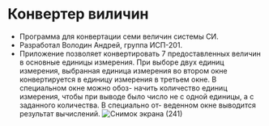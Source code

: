 #   Конвертер виличин
* Программа для конвертации семи величин системы СИ.
* Разработал Володин Андрей, группа ИСП-201.
* Приложение позволяет конвертировать 7 предоставленных величин в основные единицы измерения. При выборе двух единиц измерения,
  выбранная единица измерения во втором окне конвертируется в единицу измерения в третьем окне. В специальном окне можно обоз-
  начить количество единиц измерения, чтобы при выводе было число не с одной единицы, а с заданного количества. В специально от-
  веденном окне выводится результат вычислений.
 ![Снимок экрана (241)](https://user-images.githubusercontent.com/115162334/204082407-91e9551c-98e8-4644-bf37-5735ff4562cd.png)

